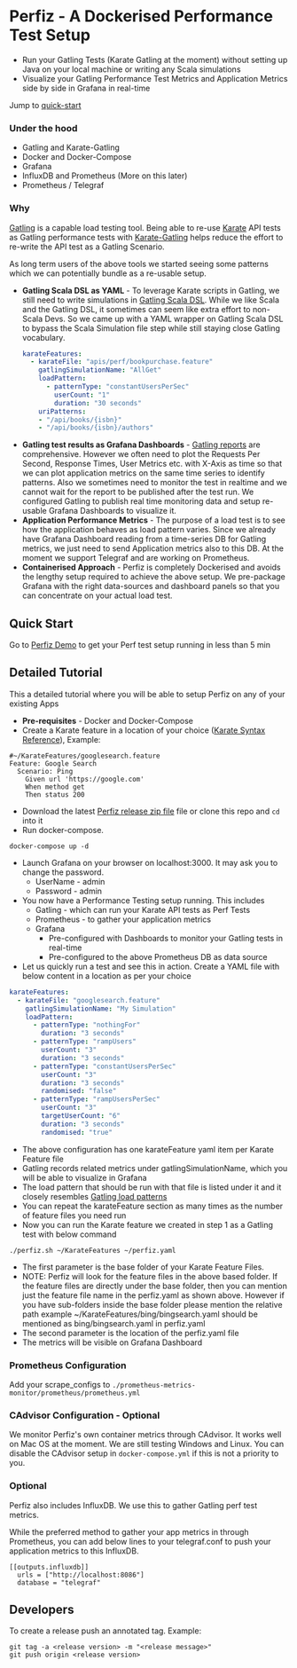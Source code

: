 # Perfiz - A Dockerised Performance Test Setup
* Run your Gatling Tests (Karate Gatling at the moment) without setting up Java on your local machine or writing any Scala simulations
* Visualize your Gatling Performance Test Metrics and Application Metrics side by side in Grafana in real-time

Jump to [quick-start](https://github.com/znsio/perfiz#quick-start)

### Under the hood

* Gatling and Karate-Gatling
* Docker and Docker-Compose
* Grafana
* InfluxDB and Prometheus (More on this later)
* Prometheus / Telegraf

### Why

[Gatling](https://gatling.io/) is a capable load testing tool.
Being able to re-use [Karate](https://intuit.github.io/karate/) API tests as Gatling performance tests with [Karate-Gatling](https://github.com/intuit/karate/tree/master/karate-gatling) helps reduce the effort to re-write the API test as a Gatling Scenario.

As long term users of the above tools we started seeing some patterns which we can potentially bundle as a re-usable setup.
* **Gatling Scala DSL as YAML** - To leverage Karate scripts in Gatling, we still need to write simulations in [Gatling Scala DSL](https://github.com/intuit/karate/tree/master/karate-gatling#usage). While we like Scala and the Gatling DSL, it sometimes can seem like extra effort to non-Scala Devs. So we came up with a YAML wrapper on Gatling Scala DSL to bypass the Scala Simulation file step while still staying close Gatling vocabulary.
  ```yaml
  karateFeatures:
    - karateFile: "apis/perf/bookpurchase.feature"
      gatlingSimulationName: "AllGet"
      loadPattern:
        - patternType: "constantUsersPerSec"
          userCount: "1"
          duration: "30 seconds"
      uriPatterns:
      - "/api/books/{isbn}"
      - "/api/books/{isbn}/authors"
  ```
* **Gatling test results as Grafana Dashboards** - [Gatling reports](https://gatling.io/docs/current/general/reports/) are comprehensive. However we often need to plot the Requests Per Second, Response Times, User Metrics etc. with X-Axis as time so that we can plot application metrics on the same time series to identify patterns. Also we sometimes need to monitor the test in realtime and we cannot wait for the report to be published after the test run. We configured Gatling to publish real time monitoring data and setup re-usable Grafana Dashboards to visualize it.
* **Application Performance Metrics** - The purpose of a load test is to see how the application behaves as load pattern varies. Since we already have Grafana Dashboard reading from a time-series DB for Gatling metrics, we just need to send Application metrics also to this DB.
At the moment we support Telegraf and are working on Prometheus.
* **Containerised Approach** - Perfiz is completely Dockerised and avoids the lengthy setup required to achieve the above setup. We pre-package Grafana with the right data-sources and dashboard panels so that you can concentrate on your actual load test.

## Quick Start
Go to [Perfiz Demo](https://github.com/znsio/perfiz-demo) to get your Perf test setup running in less than 5 min

## Detailed Tutorial
This a detailed tutorial where you will be able to setup Perfiz on any of your existing Apps
* **Pre-requisites** - Docker and Docker-Compose
* Create a Karate feature in a location of your choice ([Karate Syntax Reference](https://github.com/intuit/karate)), Example:
```gherkin
#~/KarateFeatures/googlesearch.feature
Feature: Google Search
  Scenario: Ping
    Given url 'https://google.com'
    When method get
    Then status 200
```
* Download the latest [Perfiz release zip file](https://github.com/znsio/perfiz/releases) file or clone this repo and ```cd``` into it
* Run docker-compose.
```shell script
docker-compose up -d
```
* Launch Grafana on your browser on localhost:3000. It may ask you to change the password.
  * UserName - admin
  * Password - admin
* You now have a Performance Testing setup running. This includes
  * Gatling - which can run your Karate API tests as Perf Tests
  * Prometheus - to gather your application metrics
  * Grafana
    * Pre-configured with Dashboards to monitor your Gatling tests in real-time
    * Pre-configured to the above Prometheus DB as data source
* Let us quickly run a test and see this in action. Create a YAML file with below content in a location as per your choice
```yaml
karateFeatures:
  - karateFile: "googlesearch.feature"
    gatlingSimulationName: "My Simulation"
    loadPattern:
      - patternType: "nothingFor"
        duration: "3 seconds"
      - patternType: "rampUsers"
        userCount: "3"
        duration: "3 seconds"
      - patternType: "constantUsersPerSec"
        userCount: "3"
        duration: "3 seconds"
        randomised: "false"
      - patternType: "rampUsersPerSec"
        userCount: "3"
        targetUserCount: "6"
        duration: "3 seconds"
        randomised: "true"
```
  * The above configuration has one karateFeature yaml item per Karate Feature file
  * Gatling records related metrics under gatlingSimulationName, which you will be able to visualize in Grafana 
  * The load pattern that should be run with that file is listed under it and it closely resembles [Gatling load patterns](https://gatling.io/docs/current/general/simulation_setup/)
  * You can repeat the karateFeature section as many times as the number of feature files you need run 
* Now you can run the Karate feature we created in step 1 as a Gatling test with below command
```shell script
./perfiz.sh ~/KarateFeatures ~/perfiz.yaml
```
  * The first parameter is the base folder of your Karate Feature Files.
  * NOTE: Perfiz will look for the feature files in the above based folder.
  If the feature files are directly under the base folder, then you can mention just the feature file name in the perfiz.yaml as shown above.
  However if you have sub-folders inside the base folder please mention the relative path example ~/KarateFeatures/bing/bingsearch.yaml should be mentioned as bing/bingsearch.yaml in perfiz.yaml
  * The second parameter is the location of the perfiz.yaml file
* The metrics will be visible on Grafana Dashboard

### Prometheus Configuration

Add your scrape_configs to ```./prometheus-metrics-monitor/prometheus/prometheus.yml```

### CAdvisor Configuration - Optional

We monitor Perfiz's own container metrics through CAdvisor.
It works well on Mac OS at the moment. We are still testing Windows and Linux.
You can disable the CAdvisor setup in ```docker-compose.yml``` if this is not a priority to you.

### Optional

Perfiz also includes InfluxDB. We use this to gather Gatling perf test metrics.

While the preferred method to gather your app metrics in through Prometheus, you can add below lines to your telegraf.conf to push your application metrics to this InfluxDB.
```
[[outputs.influxdb]]
  urls = ["http://localhost:8086"]
  database = "telegraf"
```

## Developers

To create a release push an annotated tag. Example:
```shell script
git tag -a <release version> -m "<release message>"
git push origin <release version>
```
